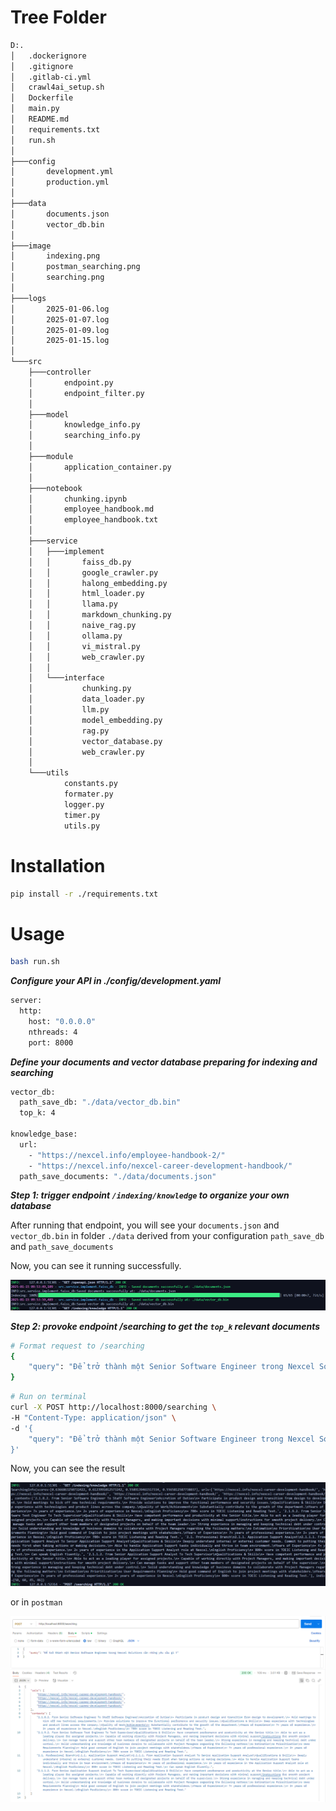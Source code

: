 # Tree Folder 

```bash
D:.
│   .dockerignore
│   .gitignore
│   .gitlab-ci.yml
│   crawl4ai_setup.sh
│   Dockerfile
│   main.py
│   README.md
│   requirements.txt
│   run.sh
│
├───config
│       development.yml
│       production.yml
│
├───data
│       documents.json
│       vector_db.bin
│
├───image
│       indexing.png
│       postman_searching.png
│       searching.png
│
├───logs
│       2025-01-06.log
│       2025-01-07.log
│       2025-01-09.log
│       2025-01-15.log
│
└───src
    ├───controller
    │       endpoint.py
    │       endpoint_filter.py
    │
    ├───model
    │       knowledge_info.py
    │       searching_info.py
    │
    ├───module
    │       application_container.py
    │
    ├───notebook
    │       chunking.ipynb
    │       employee_handbook.md
    │       employee_handbook.txt
    │
    ├───service
    │   ├───implement
    │   │       faiss_db.py
    │   │       google_crawler.py
    │   │       halong_embedding.py
    │   │       html_loader.py
    │   │       llama.py
    │   │       markdown_chunking.py
    │   │       naive_rag.py
    │   │       ollama.py
    │   │       vi_mistral.py
    │   │       web_crawler.py
    │   │
    │   └───interface
    │           chunking.py
    │           data_loader.py
    │           llm.py
    │           model_embedding.py
    │           rag.py
    │           vector_database.py
    │           web_crawler.py
    │
    └───utils
            constants.py
            formater.py
            logger.py
            timer.py
            utils.py
```

# Installation

```bash
pip install -r ./requirements.txt
```

# Usage

```bash
bash run.sh
```

***Configure your API in ./config/development.yaml***
```bash
server:
  http:
    host: "0.0.0.0"
    nthreads: 4
    port: 8000
```
***Define your documents and vector database preparing for indexing and searching***
```bash
vector_db:
  path_save_db: "./data/vector_db.bin"
  top_k: 4

knowledge_base:
  url:
    - "https://nexcel.info/employee-handbook-2/"
    - "https://nexcel.info/nexcel-career-development-handbook/"
  path_save_documents: "./data/documents.json"
```

***Step 1: trigger endpoint `/indexing/knowledge` to organize your own database***

After running that endpoint, you will see your `documents.json` and `vector_db.bin` in folder `./data` derived from your configuration `path_save_db` and `path_save_documents`

Now, you can see it running successfully.

![Alt Text](./image/indexing.png)

***Step 2: provoke endpoint /searching to get the `top_k` relevant documents***

```bash
# Format request to /searching
{
    "query": "Để trở thành một Senior Software Engineer trong Nexcel Solutions cần những yêu cầu gì ?"
}
```

```bash
# Run on terminal
curl -X POST http://localhost:8000/searching \
-H "Content-Type: application/json" \
-d '{
    "query": "Để trở thành một Senior Software Engineer trong Nexcel Solutions cần những yêu cầu gì ?"
}'
```

Now, you can see the result

![Alt Text](./image/searching.png)

or in `postman`

![Alt Text](./image/postman_searching.png)

